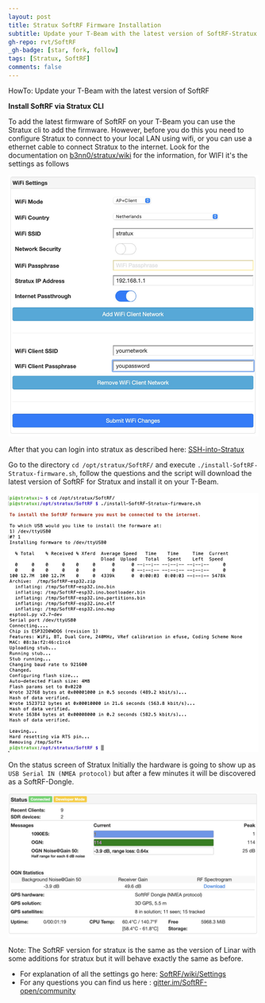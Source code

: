```yaml
---
layout: post
title: Stratux SoftRF Firmware Installation
subtitle: Update your T-Beam with the latest version of SoftRF-Stratux
gh-repo: rvt/SoftRF
_gh-badge: [star, fork, follow]
tags: [Stratux, SoftRF]
comments: false
---
```

HowTo: Update your T-Beam with the latest version of SoftRF

**Install SoftRF via Stratux CLI**

To add the latest firmware of SoftRF on your T-Beam you can use the Stratux cli to add the firmware.
However, before you do this you need to configure Stratux to connect to your local LAN using wifi,
or you can use a ethernet cable to connect Stratux to the internet. Look for the documentation on
[b3nn0/stratux/wiki](https://github.com/b3nn0/stratux/wiki) for the information, for WIFI it's the settings as follows

![Stratux WIFI](/assets/blogimg/stratux-wifi.jpg)

After that you can login into stratux as described here: [SSH-into-Stratux](https://github.com/cyoung/stratux/wiki/SSH-into-Stratux)

Go to the directory `cd /opt/stratux/SoftRF/` and execute `./install-SoftRF-Stratux-firmware.sh`,
follow the questions and the script will download the latest version of SoftRF for Stratux and install it on your T-Beam.

![Install SoftRF on T-Beam](/assets/blogimg/install-softrf-on-t-beam.jpg)

On the status screen of Stratux Initially the hardware is going to show up as `USB Serial IN (NMEA protocol)` but after a few minutes it will
be discovered as a SoftRF-Dongle.

![SoftRF Stratux Dongle](/assets/blogimg/SoftRF-Stratux-Dongle.jpg)

Note: The SoftRF version for stratux is the same as the version of Linar with some additions for stratux but
it will behave exactly the same as before.

- For explanation of all the settings go here: [SoftRF/wiki/Settings](https://github.com/lyusupov/SoftRF/wiki/Settings)
- For any questions you can find us here : [gitter.im/SoftRF-open/community](https://gitter.im/SoftRF-open/community)

